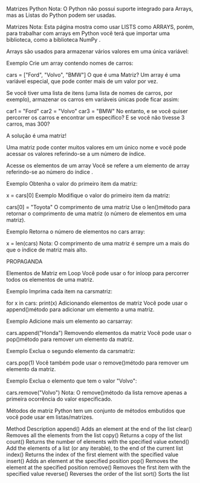 Matrizes Python
Nota: O Python não possui suporte integrado para Arrays, mas as Listas do Python podem ser usadas.

Matrizes
Nota: Esta página mostra como usar LISTS como ARRAYS, porém, para trabalhar com arrays em Python você terá que importar uma biblioteca, como a biblioteca NumPy .

Arrays são usados ​​para armazenar vários valores em uma única variável:

Exemplo
Crie um array contendo nomes de carros:

cars = ["Ford", "Volvo", "BMW"]
O que é uma Matriz?
Um array é uma variável especial, que pode conter mais de um valor por vez.

Se você tiver uma lista de itens (uma lista de nomes de carros, por exemplo), armazenar os carros em variáveis ​​únicas pode ficar assim:

car1 = "Ford"
car2 = "Volvo"
car3 = "BMW"
No entanto, e se você quiser percorrer os carros e encontrar um específico? E se você não tivesse 3 carros, mas 300?

A solução é uma matriz!

Uma matriz pode conter muitos valores em um único nome e você pode acessar os valores referindo-se a um número de índice.

Acesse os elementos de um array
Você se refere a um elemento de array referindo-se ao número do índice .

Exemplo
Obtenha o valor do primeiro item da matriz:

x = cars[0]
Exemplo
Modifique o valor do primeiro item da matriz:

cars[0] = "Toyota"
O comprimento de uma matriz
Use o len()método para retornar o comprimento de uma matriz (o número de elementos em uma matriz).

Exemplo
Retorna o número de elementos no cars array:

x = len(cars)
Nota: O comprimento de uma matriz é sempre um a mais do que o índice de matriz mais alto.

PROPAGANDA

Elementos de Matriz em Loop
Você pode usar o for inloop para percorrer todos os elementos de uma matriz.

Exemplo
Imprima cada item na carsmatriz:

for x in cars:
  print(x)
Adicionando elementos de matriz
Você pode usar o append()método para adicionar um elemento a uma matriz.

Exemplo
Adicione mais um elemento ao carsarray:

cars.append("Honda")
Removendo elementos da matriz
Você pode usar o pop()método para remover um elemento da matriz.

Exemplo
Exclua o segundo elemento da carsmatriz:

cars.pop(1)
Você também pode usar o remove()método para remover um elemento da matriz.

Exemplo
Exclua o elemento que tem o valor "Volvo":

cars.remove("Volvo")
Nota: O remove()método da lista remove apenas a primeira ocorrência do valor especificado.

Métodos de matriz
Python tem um conjunto de métodos embutidos que você pode usar em listas/matrizes.

Method	Description
append()	Adds an element at the end of the list
clear()	Removes all the elements from the list
copy()	Returns a copy of the list
count()	Returns the number of elements with the specified value
extend()	Add the elements of a list (or any iterable), to the end of the current list
index()	Returns the index of the first element with the specified value
insert()	Adds an element at the specified position
pop()	Removes the element at the specified position
remove()	Removes the first item with the specified value
reverse()	Reverses the order of the list
sort()	Sorts the list